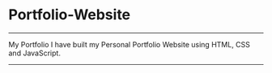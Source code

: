 # Portfolio-Website
*****
My Portfolio
I have built my Personal Portfolio Website using HTML, CSS and JavaScript.
*****
